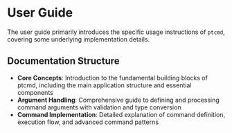 # User Guide

The user guide primarily introduces the specific usage instructions of `ptcmd`, covering some underlying implementation details.

## Documentation Structure

- **Core Concepts**: Introduction to the fundamental building blocks of ptcmd, including the main application structure and essential components
- **Argument Handling**: Comprehensive guide to defining and processing command arguments with validation and type conversion
- **Command Implementation**: Detailed explanation of command definition, execution flow, and advanced command patterns
